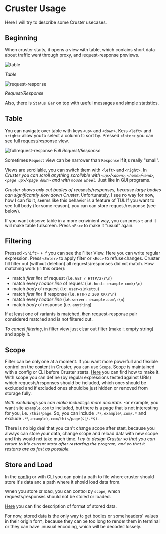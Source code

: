 # Cruster Usage

Here I will try to describe some Cruster usecases.

## Beginning

When cruster starts, it opens a view with table, which contains short data about traffic went through proxy, and request-response previews.

![table](https://github.com/sinKettu/cruster/raw/master/static/http-table.png)

*Table*
 <!-- ![cruster](https://github.com/sinKettu/cruster/raw/master/static/cruster-main.png) -->

![request-response](https://github.com/sinKettu/cruster/raw/master/static/req_res.png)

*Request/Response*

Also, there is `Status Bar` on top with useful messages and simple statistics.

## Table

You can navigate over table with keys `<up>` and `<down>`. Keys `<left>` and `<right>` allow you to select a column to sort by. Pressed `<Enter>` you can see full request/response view.

![fullrequest-response](https://github.com/sinKettu/cruster/raw/master/static/full_req_res.png)
*Full Request/Response*

Sometimes `Request` view can be narrower than `Response` if it;s really "small".

Views are scrollable, you can switch them with `<left>` and `<right>`. In *Cruster you can scroll anything scrollable with `<up>`/`<down>`, `<home>`/`<end>`, `<page up>`/`<page down>` and with `mouse wheel`.* Just like in GUI programs.

*Cruster shows only cut bodies of requests/responses, because large bodies can significantly slow down Cruster*. Unfortunately, I see no way for now, how I can fix it, seems like this behavior is a feature of TUI. If you want to see full body (for some reason), you can can store request/response (see below).

If you want observe table in a more convinient way, you can press `t` and it will make table fullscreen. Press `<Esc>` to make it "usual" again.

## Filtering

Pressed `<Shift> + f` you can see the Filter View. Here you can write regular expression. Press `<Enter>` to apply filter or `<Esc>` to refuse changes. Cruster fill filter out (without deletion) all requests/responses did not match. How matching work (in this order):

- match *first line* of request (i.e. `GET / HTTP/2\r\n`)
- match every *header line* of request (i.e. `host: example.com\r\n`)
- match *body* of request (i.e. `user=sinkettu`)
- match *first line* if response (i.e. `HTTP/2 200 OK\r\n`)
- match every *header line* (i.e. `server: example.com\r\n`)
- match *body* of response (i.e. `anything`)

If at least one of variants is matched, then request-response pair considered matched and is not filtered out.

*To cancel filtering*, in filter view just clear out filter (make it empty string) and apply it.

## Scope

Filter can be only one at a moment. If you want more powerfull and flexible control on the content in Cruster, you can use `Scope`. Scope is maintained with a config or CLI before Cruster starts. [Here](https://github.com/sinKettu/cruster/blob/master/docs/Cruster%20YAML%20Config%20Format.md) you can find how to make it. With scope you can define (by regular expressions tested against URIs) which requests/responses should be included, which ones should be excluded and if excluded ones should be just hidden or removed from storage fully.

*With excludings you can make includings more accurate*. For example, you want site `example.com` to included, but there is a page that is not interesting for you, i.e. `/this/page`. So, you can include `.*\.example\.com/.*` and exclude `.*\.example\.com/this/page($|/.*$)`.

There is no big deal that you can't change scope after start, because you always can store your data, change scope and reload data with new scope and this would not take much time. *I try to design Cruster so that you can return to it's current state after restarting the program, and so that it restarts are as fast as possible.*

## Store and Load

In the [config](https://github.com/sinKettu/cruster/blob/master/docs/Cruster%20YAML%20Config%20Format.md) or with CLI you can point a path to file where cruster should store it's data and a path where it should load data from.

When you store or load, you can control by `scope`, which requests/responses should not be stored or loaded.

[Here](https://github.com/sinKettu/cruster/blob/master/docs/Stored%20HTTP%20Data%20Format.md) you can find description of format of stored data.

For now, stored data is the only way to get bodies or some headers' values in their origin form, because they can be too long to render them in terminal or they can have unusual encoding, which will be decoded lossely.
